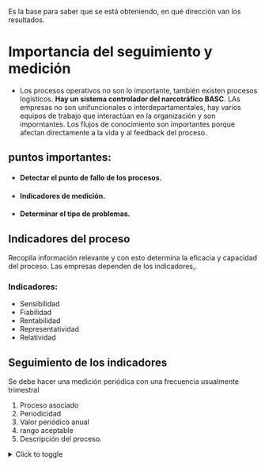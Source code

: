 Es la base para saber que se está obteniendo, en qué dirección van los resultados.
# Importancia del seguimiento y medición
- Los procesos operativos no son lo importante, también existen procesos logísticos.
**Hay un sistema controlador del narcotráfico BASC**.
LAs empresas no son unifuncionales o interdepartamentales, hay varios equipos de trabajo que interactúan en la organización y son imporntantes.
Los flujos de conocimiento son importantes porque afectan directamente a la vida y al feedback del proceso.
## puntos importantes:
- #### Detectar el punto de fallo de los procesos.
- #### Indicadores de medición.
- #### Determinar el tipo de problemas.
## Indicadores del proceso
Recopila información relevante y con esto determina la eficacia y capacidad del proceso.
Las empresas dependen de los indicadores,.
### Indicadores:
- Sensibilidad
- Fiabilidad
- Rentabilidad
- Representatividad
- Relatividad
## Seguimiento de los indicadores
Se debe hacer una medición periódica con una frecuencia usualmente trimestral
1. Proceso asociado
2. Periodicidad
3. Valor periódico anual
4. rango aceptable
5. Descripción del proceso.
<details style=""> <summary>Click to toggle</summary> Your hidden content goes here. </details>